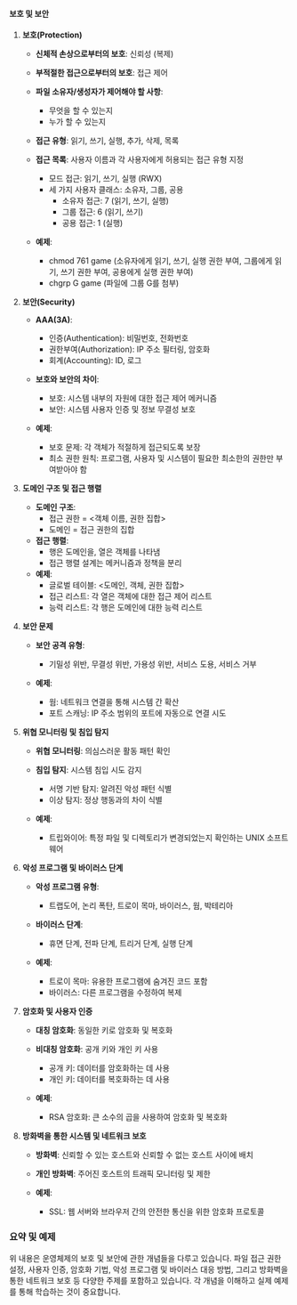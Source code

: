 #### 보호 및 보안

1. **보호(Protection)**
    
    - **신체적 손상으로부터의 보호**: 신뢰성 (복제)    
    - **부적절한 접근으로부터의 보호**: 접근 제어
    - **파일 소유자/생성자가 제어해야 할 사항**:
        - 무엇을 할 수 있는지
        - 누가 할 수 있는지
    - **접근 유형**: 읽기, 쓰기, 실행, 추가, 삭제, 목록
        
    - **접근 목록**: 사용자 이름과 각 사용자에게 허용되는 접근 유형 지정
        - 모드 접근: 읽기, 쓰기, 실행 (RWX)
        - 세 가지 사용자 클래스: 소유자, 그룹, 공용
            - 소유자 접근: 7 (읽기, 쓰기, 실행)
            - 그룹 접근: 6 (읽기, 쓰기)
            - 공용 접근: 1 (실행)
    - **예제**:
        - chmod 761 game (소유자에게 읽기, 쓰기, 실행 권한 부여, 그룹에게 읽기, 쓰기 권한 부여, 공용에게 실행 권한 부여)
        - chgrp G game (파일에 그룹 G를 첨부)
    
1. **보안(Security)**
    - **AAA(3A)**:
        
        - 인증(Authentication): 비밀번호, 전화번호
        - 권한부여(Authorization): IP 주소 필터링, 암호화
        - 회계(Accounting): ID, 로그
    - **보호와 보안의 차이**:
        - 보호: 시스템 내부의 자원에 대한 접근 제어 메커니즘
        - 보안: 시스템 사용자 인증 및 정보 무결성 보호
    - **예제**:
        - 보호 문제: 각 객체가 적절하게 접근되도록 보장
        - 최소 권한 원칙: 프로그램, 사용자 및 시스템이 필요한 최소한의 권한만 부여받아야 함
3. **도메인 구조 및 접근 행렬**
    - **도메인 구조**:
        - 접근 권한 = <객체 이름, 권한 집합>
        - 도메인 = 접근 권한의 집합
    - **접근 행렬**:
        - 행은 도메인을, 열은 객체를 나타냄
        - 접근 행렬 설계는 메커니즘과 정책을 분리
    - **예제**:
        - 글로벌 테이블: <도메인, 객체, 권한 집합>
        - 접근 리스트: 각 열은 객체에 대한 접근 제어 리스트
        - 능력 리스트: 각 행은 도메인에 대한 능력 리스트
4. **보안 문제**
    
    - **보안 공격 유형**:
        
        - 기밀성 위반, 무결성 위반, 가용성 위반, 서비스 도용, 서비스 거부
    - **예제**:
        
        - 웜: 네트워크 연결을 통해 시스템 간 확산
        - 포트 스캐닝: IP 주소 범위의 포트에 자동으로 연결 시도
5. **위협 모니터링 및 침입 탐지**
    
    - **위협 모니터링**: 의심스러운 활동 패턴 확인
        
    - **침입 탐지**: 시스템 침입 시도 감지
        
        - 서명 기반 탐지: 알려진 악성 패턴 식별
        - 이상 탐지: 정상 행동과의 차이 식별
    - **예제**:
        
        - 트립와이어: 특정 파일 및 디렉토리가 변경되었는지 확인하는 UNIX 소프트웨어
6. **악성 프로그램 및 바이러스 단계**
    
    - **악성 프로그램 유형**:
        - 트랩도어, 논리 폭탄, 트로이 목마, 바이러스, 웜, 박테리아
    - **바이러스 단계**:
        - 휴면 단계, 전파 단계, 트리거 단계, 실행 단계
    - **예제**:
        
        - 트로이 목마: 유용한 프로그램에 숨겨진 코드 포함
        - 바이러스: 다른 프로그램을 수정하여 복제
7. **암호화 및 사용자 인증**
    
    - **대칭 암호화**: 동일한 키로 암호화 및 복호화
        
    - **비대칭 암호화**: 공개 키와 개인 키 사용
        
        - 공개 키: 데이터를 암호화하는 데 사용
        - 개인 키: 데이터를 복호화하는 데 사용
    - **예제**:
        
        - RSA 암호화: 큰 소수의 곱을 사용하여 암호화 및 복호화
8. **방화벽을 통한 시스템 및 네트워크 보호**
    
    - **방화벽**: 신뢰할 수 있는 호스트와 신뢰할 수 없는 호스트 사이에 배치
        
    - **개인 방화벽**: 주어진 호스트의 트래픽 모니터링 및 제한
        
    - **예제**:
        
        - SSL: 웹 서버와 브라우저 간의 안전한 통신을 위한 암호화 프로토콜

### 요약 및 예제

위 내용은 운영체제의 보호 및 보안에 관한 개념들을 다루고 있습니다. 파일 접근 권한 설정, 사용자 인증, 암호화 기법, 악성 프로그램 및 바이러스 대응 방법, 그리고 방화벽을 통한 네트워크 보호 등 다양한 주제를 포함하고 있습니다. 각 개념을 이해하고 실제 예제를 통해 학습하는 것이 중요합니다.